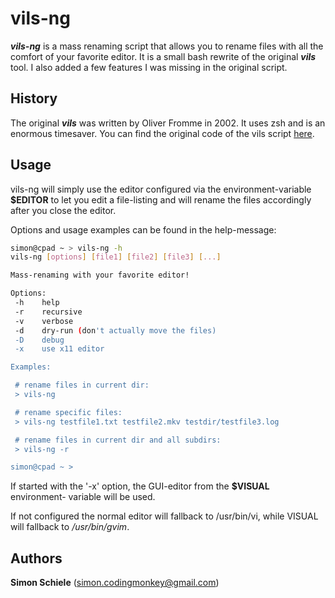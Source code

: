 # vils-ng

**_vils-ng_** is a mass renaming script that allows you to rename files with all
the comfort of your favorite editor. It is a small bash rewrite of the original
**_vils_** tool. I also added a few features I was missing in the original
script.


## History

The original **_vils_** was written by Oliver Fromme in 2002. It uses zsh and
is an enormous timesaver. You can find the original code of the vils script
[here][2].


## Usage

vils-ng will simply use the editor configured via the environment-variable
**$EDITOR** to let you edit a file-listing and will rename the files accordingly
after you close the editor.

Options and usage examples can be found in the help-message:


```bash
simon@cpad ~ > vils-ng -h
vils-ng [options] [file1] [file2] [file3] [...]

Mass-renaming with your favorite editor!

Options:
 -h    help
 -r    recursive
 -v    verbose
 -d    dry-run (don't actually move the files)
 -D    debug
 -x    use x11 editor

Examples:

 # rename files in current dir:
 > vils-ng

 # rename specific files:
 > vils-ng testfile1.txt testfile2.mkv testdir/testfile3.log

 # rename files in current dir and all subdirs:
 > vils-ng -r

simon@cpad ~ >
```

If started with the '-x' option, the GUI-editor from the **$VISUAL** environment-
variable will be used.

If not configured the normal editor will fallback to /usr/bin/vi, while VISUAL
will fallback to _/usr/bin/gvim_.


## Authors

**Simon Schiele**
    ([<simon.codingmonkey@gmail.com>](mailto:simon.codingmonkey@gmail.com "mailto:simon.codingmonkey@gmail.com"))

[2]: http://www.secnetix.de/~olli/scripts/Generic-utilities/vils
